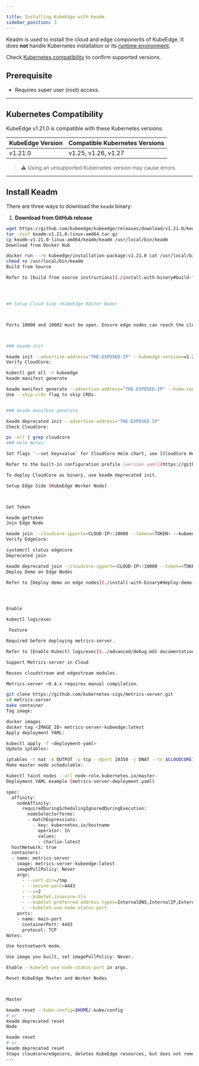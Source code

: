 ```yaml
---

title: Installing KubeEdge with Keadm
sidebar_position: 3
---
```


Keadm is used to install the cloud and edge components of KubeEdge. It does **not** handle Kubernetes installation or its [runtime environment](https://kubeedge.io/docs/setup/prerequisites/runtime).

Check [Kubernetes compatibility](https://github.com/kubeedge/kubeedge?tab=readme-ov-file#kubernetes-compatibility) to confirm supported versions.

## Prerequisite

- Requires super user (root) access.

---

## Kubernetes Compatibility

KubeEdge v1.21.0 is compatible with these Kubernetes versions:

| KubeEdge Version | Compatible Kubernetes Versions |
|-----------------|-------------------------------|
| v1.21.0         | v1.25, v1.26, v1.27          |

> ⚠️ Using an unsupported Kubernetes version may cause errors.

---

## Install Keadm

There are three ways to download the `keadm` binary:

1. **Download from GitHub release**

```bash
wget https://github.com/kubeedge/kubeedge/releases/download/v1.21.0/keadm-v1.21.0-linux-amd64.tar.gz
tar -zxvf keadm-v1.21.0-linux-amd64.tar.gz
cp keadm-v1.21.0-linux-amd64/keadm/keadm /usr/local/bin/keadm
Download from Docker Hub

docker run --rm kubeedge/installation-package:v1.21.0 cat /usr/local/bin/keadm > /usr/local/bin/keadm
chmod +x /usr/local/bin/keadm
Build from Source

Refer to [build from source instructions](./install-with-binary#build-from-source)




## Setup Cloud Side (KubeEdge Master Node)



Ports 10000 and 10002 must be open. Ensure edge nodes can reach the cloud node. Use --advertise-address to specify a public IP; it is added to CloudCore certificate SANs.



### keadm init

keadm init --advertise-address="THE-EXPOSED-IP" --kubeedge-version=v1.21.0 --kube-config=/root/.kube/config
Verify CloudCore:

kubectl get all -n kubeedge
keadm manifest generate

keadm manifest generate --advertise-address="THE-EXPOSED-IP" --kube-config=/root/.kube/config > kubeedge-cloudcore.yaml
Use --skip-crds flag to skip CRDs.


### keadm manifest generate

keadm deprecated init --advertise-address="THE-EXPOSED-IP"
Check CloudCore:

ps -elf | grep cloudcore
### Helm Notes:

Set flags `--set key=value` for CloudCore Helm chart, see [CloudCore Helm Charts README.md](https://github.com/kubeedge/kubeedge/blob/master/manifests/charts/cloudcore/README.md).

Refer to the built-in configuration profile [version.yaml](https://github.com/kubeedge/kubeedge/blob/master/manifests/profiles/version.yaml) as `values.yaml`. You can create your custom values file and add flags like `--kubeedge-version=v1.21.0 --set key=value` to use this profile.

To deploy CloudCore as binary, use keadm deprecated init.

Setup Edge Side (KubeEdge Worker Node)



Get Token

keadm gettoken
Join Edge Node

keadm join --cloudcore-ipport=<CLOUD-IP>:10000 --token=<TOKEN> --kubeedge-version=v1.21.0
Verify EdgeCore:

systemctl status edgecore
Deprecated join

keadm deprecated join --cloudcore-ipport=<CLOUD-IP>:10000 --token=<TOKEN> --kubeedge-version=v1.21.0
Deploy Demo on Edge Nodes

Refer to [Deploy demo on edge nodes](./install-with-binary#deploy-demo-on-edge-nodes).




Enable 

kubectl logs/exec

 Feature

Required before deploying metrics-server.

Refer to [Enable Kubectl logs/exec](../advanced/debug.md) documentation.

Support Metrics-server in Cloud

Reuses cloudstream and edgestream modules.

Metrics-server <0.4.x requires manual compilation.

git clone https://github.com/kubernetes-sigs/metrics-server.git
cd metrics-server
make container
Tag image:

docker images
docker tag <IMAGE_ID> metrics-server-kubeedge:latest
Apply deployment YAML:

kubectl apply -f <deployment-yaml>
Update iptables:

iptables -t nat -A OUTPUT -p tcp --dport 10350 -j DNAT --to $CLOUDCOREIPS:10003
Make master node schedulable:

kubectl taint nodes --all node-role.kubernetes.io/master-
Deployment YAML example (metrics-server-deployment.yaml)

spec:
  affinity:
    nodeAffinity:
      requiredDuringSchedulingIgnoredDuringExecution:
        nodeSelectorTerms:
        - matchExpressions:
          - key: kubernetes.io/hostname
            operator: In
            values:
            - charlie-latest
  hostNetwork: true
  containers:
  - name: metrics-server
    image: metrics-server-kubeedge:latest
    imagePullPolicy: Never
    args:
      - --cert-dir=/tmp
      - --secure-port=4443
      - --v=2
      - --kubelet-insecure-tls
      - --kubelet-preferred-address-types=InternalDNS,InternalIP,ExternalIP,Hostname
      - --kubelet-use-node-status-port
    ports:
    - name: main-port
      containerPort: 4443
      protocol: TCP
Notes:

Use hostnetwork mode.

Use image you built, set imagePullPolicy: Never.

Enable --kubelet-use-node-status-port in args.

Reset KubeEdge Master and Worker Nodes



Master

keadm reset --kube-config=$HOME/.kube/config
# or
keadm deprecated reset
Node

keadm reset
# or
keadm deprecated reset
Stops cloudcore/edgecore, deletes KubeEdge resources, but does not remove prerequisites.
---


